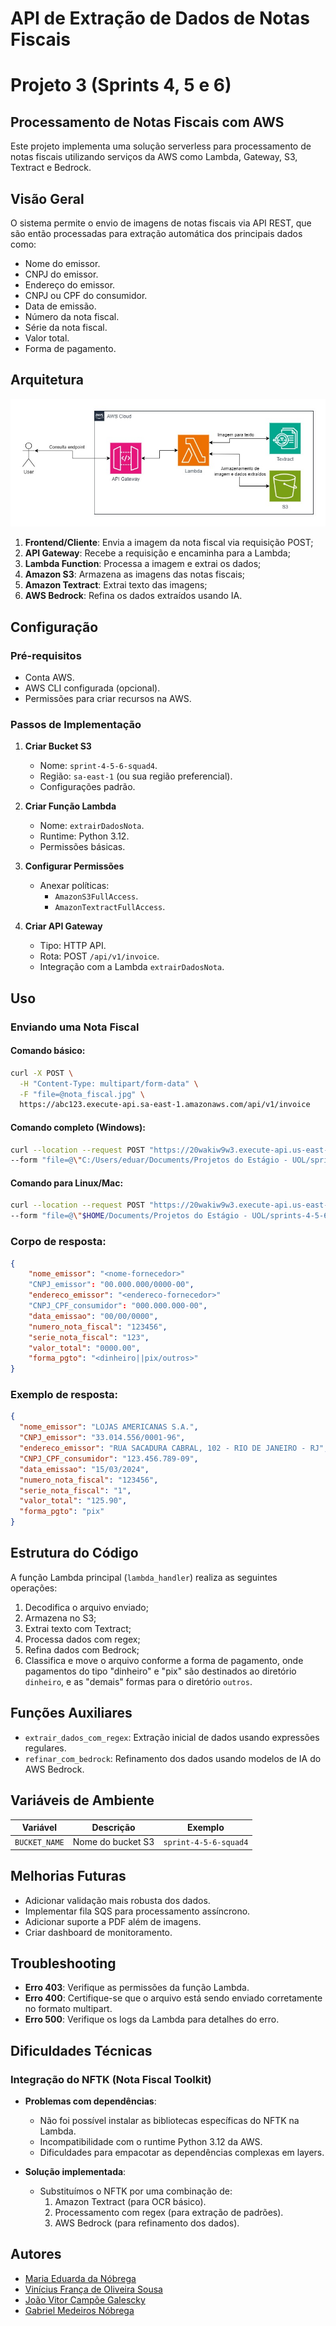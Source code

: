 
# **API de Extração de Dados de Notas Fiscais**  

# Projeto 3 (Sprints 4, 5 e 6)

## Processamento de Notas Fiscais com AWS
Este projeto implementa uma solução serverless para processamento de notas fiscais utilizando serviços da AWS como Lambda, Gateway, S3, Textract e Bedrock.

## Visão Geral
O sistema permite o envio de imagens de notas fiscais via API REST, que são então processadas para extração automática dos principais dados como:
- Nome do emissor.
- CNPJ do emissor.
- Endereço do emissor.
- CNPJ ou CPF do consumidor.
- Data de emissão.
- Número da nota fiscal.
- Série da nota fiscal.
- Valor total.
- Forma de pagamento.

## Arquitetura
![Diagrama da Arquitetura](./assets/sprints_4-5-6.jpg)

1. **Frontend/Cliente**: Envia a imagem da nota fiscal via requisição POST;
2. **API Gateway**: Recebe a requisição e encaminha para a Lambda;
3. **Lambda Function**: Processa a imagem e extrai os dados;
4. **Amazon S3**: Armazena as imagens das notas fiscais;
5. **Amazon Textract**: Extrai texto das imagens;
6. **AWS Bedrock**: Refina os dados extraídos usando IA.

## Configuração

### Pré-requisitos
- Conta AWS.
- AWS CLI configurada (opcional).
- Permissões para criar recursos na AWS.

### Passos de Implementação
1. **Criar Bucket S3**
   - Nome: `sprint-4-5-6-squad4`.
   - Região: `sa-east-1` (ou sua região preferencial).
   - Configurações padrão.

2. **Criar Função Lambda**
   - Nome: `extrairDadosNota`.
   - Runtime: Python 3.12.
   - Permissões básicas.

3. **Configurar Permissões**
   - Anexar políticas:
     - `AmazonS3FullAccess`.
     - `AmazonTextractFullAccess`.

4. **Criar API Gateway**
   - Tipo: HTTP API.
   - Rota: POST `/api/v1/invoice`.
   - Integração com a Lambda `extrairDadosNota`.

## Uso

### Enviando uma Nota Fiscal

#### Comando básico:
```bash
curl -X POST \
  -H "Content-Type: multipart/form-data" \
  -F "file=@nota_fiscal.jpg" \
  https://abc123.execute-api.sa-east-1.amazonaws.com/api/v1/invoice
```

#### Comando completo (Windows):
```bash
curl --location --request POST "https://20wakiw9w3.execute-api.us-east-2.amazonaws.com/api/v1/invoice" ^
--form "file=@\"C:/Users/eduar/Documents/Projetos do Estágio - UOL/sprints-4-5-6-pb-aws-maio/dataset/NFs/NFs/18080001-2.jpg\""
```

#### Comando para Linux/Mac:
```bash
curl --location --request POST "https://20wakiw9w3.execute-api.us-east-2.amazonaws.com/api/v1/invoice" \
--form "file=@\"$HOME/Documents/Projetos do Estágio - UOL/sprints-4-5-6-pb-aws-maio/dataset/NFs/NFs/18080001-2.jpg\""
```

### Corpo de resposta:
```json
{
    "nome_emissor": "<nome-fornecedor>"
    "CNPJ_emissor": "00.000.000/0000-00",
    "endereco_emissor": "<endereco-fornecedor>"
    "CNPJ_CPF_consumidor": "000.000.000-00",
    "data_emissao": "00/00/0000",
    "numero_nota_fiscal": "123456",
    "serie_nota_fiscal": "123",
    "valor_total": "0000.00",
    "forma_pgto": "<dinheiro||pix/outros>"
}
```

### Exemplo de resposta:
```json
{
  "nome_emissor": "LOJAS AMERICANAS S.A.",
  "CNPJ_emissor": "33.014.556/0001-96",
  "endereco_emissor": "RUA SACADURA CABRAL, 102 - RIO DE JANEIRO - RJ",
  "CNPJ_CPF_consumidor": "123.456.789-09",
  "data_emissao": "15/03/2024",
  "numero_nota_fiscal": "123456",
  "serie_nota_fiscal": "1",
  "valor_total": "125.90",
  "forma_pgto": "pix"
}
```

## Estrutura do Código
A função Lambda principal (`lambda_handler`) realiza as seguintes operações:
1. Decodifica o arquivo enviado;
2. Armazena no S3;
3. Extrai texto com Textract;
4. Processa dados com regex;
5. Refina dados com Bedrock;
6. Classifica e move o arquivo conforme a forma de pagamento, onde pagamentos do tipo "dinheiro" e "pix" são destinados ao diretório `dinheiro`, e as "demais" formas para o diretório `outros`.

## Funções Auxiliares
- `extrair_dados_com_regex`: Extração inicial de dados usando expressões regulares.
- `refinar_com_bedrock`: Refinamento dos dados usando modelos de IA do AWS Bedrock.

## Variáveis de Ambiente
| Variável | Descrição | Exemplo |
|----------|-----------|---------|
| `BUCKET_NAME` | Nome do bucket S3 | `sprint-4-5-6-squad4` |

## Melhorias Futuras
- Adicionar validação mais robusta dos dados.
- Implementar fila SQS para processamento assíncrono.
- Adicionar suporte a PDF além de imagens.
- Criar dashboard de monitoramento.

## Troubleshooting
- **Erro 403**: Verifique as permissões da função Lambda.
- **Erro 400**: Certifique-se que o arquivo está sendo enviado corretamente no formato multipart.
- **Erro 500**: Verifique os logs da Lambda para detalhes do erro.

## Dificuldades Técnicas

### Integração do NFTK (Nota Fiscal Toolkit)
- **Problemas com dependências**:
  - Não foi possível instalar as bibliotecas específicas do NFTK na Lambda.
  - Incompatibilidade com o runtime Python 3.12 da AWS.
  - Dificuldades para empacotar as dependências complexas em layers.

- **Solução implementada**:
  - Substituímos o NFTK por uma combinação de:
    1. Amazon Textract (para OCR básico).
    2. Processamento com regex (para extração de padrões).
    3. AWS Bedrock (para refinamento dos dados).

## Autores

- [Maria Eduarda da Nóbrega](https://github.com/eduardanb)
- [Vinícius França de Oliveira Sousa](https://github.com/marditin)
- [João Vitor Campõe Galescky](https://github.com/Joaogalescky) 
- [Gabriel Medeiros Nóbrega](https://github.com/Prozis-dev)
